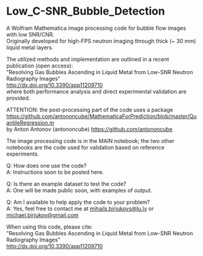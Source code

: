 # Low_C-SNR_Bubble_Detection
A Wolfram Mathematica image processing code for bubble flow images with low SNR/CNR.  
Originally developed for high-FPS neutron imaging through thick (~ 30 mm) liquid metal layers.  

The utilized methods and implementation are outlined in a recent publication (open access):  
"Resolving Gas Bubbles Ascending in Liquid Metal from Low-SNR Neutron Radiography Images"  
http://dx.doi.org/10.3390/app11209710  
where both performance analysis and direct experimental validation are provided.

ATTENTION: the post-processing part of the code uses a package
https://github.com/antononcube/MathematicaForPrediction/blob/master/QuantileRegression.m  
by Anton Antonov (antononcube)
https://github.com/antononcube


The image processing code is in the MAIN notebook; the two other notebooks are the code used for validation based on reference experiments.

  
Q: How does one use the code?  
A: Instructions soon to be posted here.  


Q: Is there an example dataset to test the code?  
A: One will be made public soon, with examples of output.  


Q: Am I available to help apply the code to your problem?  
A: Yes, feel free to contact me at mihails.birjukovs@lu.lv or michael.birjukov@gmail.com  


When using this code, please cite:  
"Resolving Gas Bubbles Ascending in Liquid Metal from Low-SNR Neutron Radiography Images"  
http://dx.doi.org/10.3390/app11209710  
